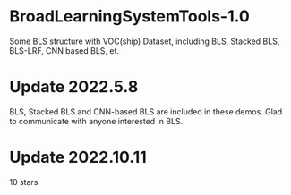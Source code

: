 #  BroadLearningSystemTools-1.0
Some BLS structure with VOC(ship) Dataset, including BLS, Stacked BLS, BLS-LRF, CNN based BLS, et.

# Update 2022.5.8
BLS, Stacked BLS and CNN-based BLS are included in these demos.
Glad to communicate with anyone interested in BLS.

# Update 2022.10.11
10 stars

